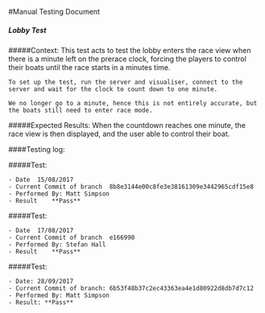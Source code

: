 #Manual Testing Document 


##### Lobby Test
#####Context:
    This test acts to test the lobby enters the race view when there is a minute left on the prerace clock,
    forcing the players to control their boats until the race starts in a minutes time.
    
    To set up the test, run the server and visualiser, connect to the server and wait for the clock to count down to one minute.
     
    We no longer go to a minute, hence this is not entirely accurate, but the boats still need to enter race mode. 
    
#####Expected Results:
    When the countdown reaches one minute, the race view is then displayed, and the user able to control their boat.
    

####Testing log:

#####Test:
       
    - Date  15/08/2017
    - Current Commit of branch  8b8e3144e00c8fe3e38161309e3442965cdf15e8
    - Performed By: Matt Simpson
    - Result    **Pass**

#####Test:
    
    - Date  17/08/2017
    - Current Commit of branch  e166990
    - Performed By: Stefan Hall
    - Result    **Pass**
    
#####Test:

    - Date: 28/09/2017
    - Current Commit of branch: 6b53f48b37c2ec43363ea4e1d80922d8db7d7c12
    - Performed By: Matt Simpson
    - Result: **Pass**

    

    
